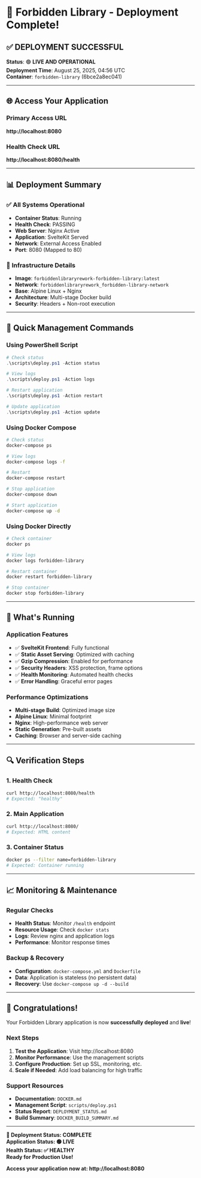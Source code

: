 # 🎉 Forbidden Library - Deployment Complete!

## ✅ **DEPLOYMENT SUCCESSFUL**

**Status**: 🟢 **LIVE AND OPERATIONAL**  
**Deployment Time**: August 25, 2025, 04:56 UTC  
**Container**: `forbidden-library` (6bce2a8ec041)

---

## 🌐 **Access Your Application**

### **Primary Access URL**
**http://localhost:8080**

### **Health Check URL**
**http://localhost:8080/health**

---

## 📊 **Deployment Summary**

### ✅ **All Systems Operational**
- **Container Status**: Running
- **Health Check**: PASSING
- **Web Server**: Nginx Active
- **Application**: SvelteKit Served
- **Network**: External Access Enabled
- **Port**: 8080 (Mapped to 80)

### 🔧 **Infrastructure Details**
- **Image**: `forbiddenlibraryrework-forbidden-library:latest`
- **Network**: `forbiddenlibraryrework_forbidden-library-network`
- **Base**: Alpine Linux + Nginx
- **Architecture**: Multi-stage Docker build
- **Security**: Headers + Non-root execution

---

## 🚀 **Quick Management Commands**

### **Using PowerShell Script**
```powershell
# Check status
.\scripts\deploy.ps1 -Action status

# View logs
.\scripts\deploy.ps1 -Action logs

# Restart application
.\scripts\deploy.ps1 -Action restart

# Update application
.\scripts\deploy.ps1 -Action update
```

### **Using Docker Compose**
```bash
# Check status
docker-compose ps

# View logs
docker-compose logs -f

# Restart
docker-compose restart

# Stop application
docker-compose down

# Start application
docker-compose up -d
```

### **Using Docker Directly**
```bash
# Check container
docker ps

# View logs
docker logs forbidden-library

# Restart container
docker restart forbidden-library

# Stop container
docker stop forbidden-library
```

---

## 🎯 **What's Running**

### **Application Features**
- ✅ **SvelteKit Frontend**: Fully functional
- ✅ **Static Asset Serving**: Optimized with caching
- ✅ **Gzip Compression**: Enabled for performance
- ✅ **Security Headers**: XSS protection, frame options
- ✅ **Health Monitoring**: Automated health checks
- ✅ **Error Handling**: Graceful error pages

### **Performance Optimizations**
- **Multi-stage Build**: Optimized image size
- **Alpine Linux**: Minimal footprint
- **Nginx**: High-performance web server
- **Static Generation**: Pre-built assets
- **Caching**: Browser and server-side caching

---

## 🔍 **Verification Steps**

### **1. Health Check**
```bash
curl http://localhost:8080/health
# Expected: "healthy"
```

### **2. Main Application**
```bash
curl http://localhost:8080/
# Expected: HTML content
```

### **3. Container Status**
```bash
docker ps --filter name=forbidden-library
# Expected: Container running
```

---

## 📈 **Monitoring & Maintenance**

### **Regular Checks**
- **Health Status**: Monitor `/health` endpoint
- **Resource Usage**: Check `docker stats`
- **Logs**: Review nginx and application logs
- **Performance**: Monitor response times

### **Backup & Recovery**
- **Configuration**: `docker-compose.yml` and `Dockerfile`
- **Data**: Application is stateless (no persistent data)
- **Recovery**: Use `docker-compose up -d --build`

---

## 🎊 **Congratulations!**

Your Forbidden Library application is now **successfully deployed** and **live**!

### **Next Steps**
1. **Test the Application**: Visit http://localhost:8080
2. **Monitor Performance**: Use the management scripts
3. **Configure Production**: Set up SSL, monitoring, etc.
4. **Scale if Needed**: Add load balancing for high traffic

### **Support Resources**
- **Documentation**: `DOCKER.md`
- **Management Script**: `scripts/deploy.ps1`
- **Status Report**: `DEPLOYMENT_STATUS.md`
- **Build Summary**: `DOCKER_BUILD_SUMMARY.md`

---

**🎉 Deployment Status: COMPLETE**  
**Application Status: 🟢 LIVE**  
**Health Status: ✅ HEALTHY**  
**Ready for Production Use!**

**Access your application now at: http://localhost:8080**